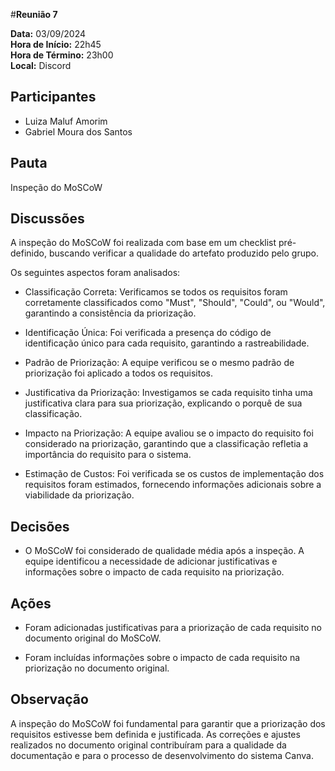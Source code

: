 #__Reunião 7__

**Data:** 03/09/2024<br />
**Hora de Início:** 22h45<br />
**Hora de Término:** 23h00<br />
**Local:** Discord<br />

## Participantes

- Luiza Maluf Amorim
- Gabriel Moura dos Santos

## Pauta

Inspeção do MoSCoW

## Discussões

A inspeção do MoSCoW foi realizada com base em um checklist pré-definido, buscando verificar a qualidade do artefato produzido pelo grupo. 

Os seguintes aspectos foram analisados:

- Classificação Correta: Verificamos se todos os requisitos foram corretamente classificados como "Must", "Should", "Could", ou "Would", garantindo a consistência da priorização.

- Identificação Única: Foi verificada a presença do código de identificação único para cada requisito, garantindo a rastreabilidade.

- Padrão de Priorização: A equipe verificou se o mesmo padrão de priorização foi aplicado a todos os requisitos.

- Justificativa da Priorização: Investigamos se cada requisito tinha uma justificativa clara para sua priorização, explicando o porquê de sua classificação.

- Impacto na Priorização: A equipe avaliou se o impacto do requisito foi considerado na priorização, garantindo que a classificação refletia a importância do requisito para o sistema.

- Estimação de Custos: Foi verificada se os custos de implementação dos requisitos foram estimados, fornecendo informações adicionais sobre a viabilidade da priorização.

## Decisões

- O MoSCoW foi considerado de qualidade média após a inspeção.  A equipe identificou a necessidade de adicionar justificativas e informações sobre o impacto de cada requisito na priorização. 

## Ações

- Foram adicionadas justificativas para a priorização de cada requisito no documento original do MoSCoW.

- Foram incluídas informações sobre o impacto de cada requisito na priorização no documento original.

## Observação

A inspeção do MoSCoW foi fundamental para garantir que a priorização dos requisitos estivesse bem definida e justificada. As correções e ajustes realizados no documento original contribuíram para a qualidade da documentação e para o processo de desenvolvimento do sistema Canva.

